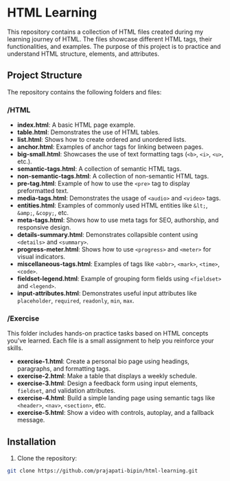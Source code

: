 # HTML Learning

This repository contains a collection of HTML files created during my learning journey of HTML. The files showcase different HTML tags, their functionalities, and examples. The purpose of this project is to practice and understand HTML structure, elements, and attributes.

## Project Structure

The repository contains the following folders and files:

### /HTML

- **index.html**: A basic HTML page example.
- **table.html**: Demonstrates the use of HTML tables.
- **list.html**: Shows how to create ordered and unordered lists.
- **anchor.html**: Examples of anchor tags for linking between pages.
- **big-small.html**: Showcases the use of text formatting tags (`<b>`, `<i>`, `<u>`, etc.).
- **semantic-tags.html**: A collection of semantic HTML tags.
- **non-semantic-tags.html**: A collection of non-semantic HTML tags.
- **pre-tag.html**: Example of how to use the `<pre>` tag to display preformatted text.
- **media-tags.html**: Demonstrates the usage of `<audio>` and `<video>` tags.
- **entities.html**: Examples of commonly used HTML entities like `&lt;`, `&amp;`, `&copy;`, etc.
- **meta-tags.html**: Shows how to use meta tags for SEO, authorship, and responsive design.
- **details-summary.html**: Demonstrates collapsible content using `<details>` and `<summary>`.
- **progress-meter.html**: Shows how to use `<progress>` and `<meter>` for visual indicators.
- **miscellaneous-tags.html**: Examples of tags like `<abbr>`, `<mark>`, `<time>`, `<code>`.
- **fieldset-legend.html**: Example of grouping form fields using `<fieldset>` and `<legend>`.
- **input-attributes.html**: Demonstrates useful input attributes like `placeholder`, `required`, `readonly`, `min`, `max`.

### /Exercise

This folder includes hands-on practice tasks based on HTML concepts you've learned. Each file is a small assignment to help you reinforce your skills.

- **exercise-1.html**: Create a personal bio page using headings, paragraphs, and formatting tags.
- **exercise-2.html**: Make a table that displays a weekly schedule.
- **exercise-3.html**: Design a feedback form using input elements, `fieldset`, and validation attributes.
- **exercise-4.html**: Build a simple landing page using semantic tags like `<header>`, `<nav>`, `<section>`, etc.
- **exercise-5.html**: Show a video with controls, autoplay, and a fallback message.

## Installation

1. Clone the repository:

```bash
git clone https://github.com/prajapati-bipin/html-learning.git
